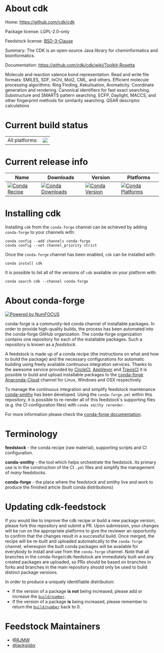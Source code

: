 About cdk
=========

Home: https://github.com/cdk/cdk

Package license: LGPL-2.0-only

Feedstock license: [BSD-3-Clause](https://github.com/conda-forge/cdk-feedstock/blob/master/LICENSE.txt)

Summary: The CDK is an open-source Java library for cheminformatics and bioinformatics.

Documentation: https://github.com/cdk/cdk/wiki/Toolkit-Rosetta

Molecule and reaction valence bond representation.
Read and write file formats: SMILES, SDF, InChI, Mol2, CML, and others.
Efficient molecule processing algorithms: Ring Finding, Kekulisation, Aromaticity.
Coordinate generation and rendering.
Canonical identifiers for fast exact searching.
Substructure and SMARTS pattern searching.
ECFP, Daylight, MACCS, and other fingerprint methods for similarity searching.
QSAR descriptor calculations


Current build status
====================


<table><tr><td>All platforms:</td>
    <td>
      <a href="https://dev.azure.com/conda-forge/feedstock-builds/_build/latest?definitionId=13974&branchName=master">
        <img src="https://dev.azure.com/conda-forge/feedstock-builds/_apis/build/status/cdk-feedstock?branchName=master">
      </a>
    </td>
  </tr>
</table>

Current release info
====================

| Name | Downloads | Version | Platforms |
| --- | --- | --- | --- |
| [![Conda Recipe](https://img.shields.io/badge/recipe-cdk-green.svg)](https://anaconda.org/conda-forge/cdk) | [![Conda Downloads](https://img.shields.io/conda/dn/conda-forge/cdk.svg)](https://anaconda.org/conda-forge/cdk) | [![Conda Version](https://img.shields.io/conda/vn/conda-forge/cdk.svg)](https://anaconda.org/conda-forge/cdk) | [![Conda Platforms](https://img.shields.io/conda/pn/conda-forge/cdk.svg)](https://anaconda.org/conda-forge/cdk) |

Installing cdk
==============

Installing `cdk` from the `conda-forge` channel can be achieved by adding `conda-forge` to your channels with:

```
conda config --add channels conda-forge
conda config --set channel_priority strict
```

Once the `conda-forge` channel has been enabled, `cdk` can be installed with:

```
conda install cdk
```

It is possible to list all of the versions of `cdk` available on your platform with:

```
conda search cdk --channel conda-forge
```


About conda-forge
=================

[![Powered by NumFOCUS](https://img.shields.io/badge/powered%20by-NumFOCUS-orange.svg?style=flat&colorA=E1523D&colorB=007D8A)](http://numfocus.org)

conda-forge is a community-led conda channel of installable packages.
In order to provide high-quality builds, the process has been automated into the
conda-forge GitHub organization. The conda-forge organization contains one repository
for each of the installable packages. Such a repository is known as a *feedstock*.

A feedstock is made up of a conda recipe (the instructions on what and how to build
the package) and the necessary configurations for automatic building using freely
available continuous integration services. Thanks to the awesome service provided by
[CircleCI](https://circleci.com/), [AppVeyor](https://www.appveyor.com/)
and [TravisCI](https://travis-ci.com/) it is possible to build and upload installable
packages to the [conda-forge](https://anaconda.org/conda-forge)
[Anaconda-Cloud](https://anaconda.org/) channel for Linux, Windows and OSX respectively.

To manage the continuous integration and simplify feedstock maintenance
[conda-smithy](https://github.com/conda-forge/conda-smithy) has been developed.
Using the ``conda-forge.yml`` within this repository, it is possible to re-render all of
this feedstock's supporting files (e.g. the CI configuration files) with ``conda smithy rerender``.

For more information please check the [conda-forge documentation](https://conda-forge.org/docs/).

Terminology
===========

**feedstock** - the conda recipe (raw material), supporting scripts and CI configuration.

**conda-smithy** - the tool which helps orchestrate the feedstock.
                   Its primary use is in the construction of the CI ``.yml`` files
                   and simplify the management of *many* feedstocks.

**conda-forge** - the place where the feedstock and smithy live and work to
                  produce the finished article (built conda distributions)


Updating cdk-feedstock
======================

If you would like to improve the cdk recipe or build a new
package version, please fork this repository and submit a PR. Upon submission,
your changes will be run on the appropriate platforms to give the reviewer an
opportunity to confirm that the changes result in a successful build. Once
merged, the recipe will be re-built and uploaded automatically to the
`conda-forge` channel, whereupon the built conda packages will be available for
everybody to install and use from the `conda-forge` channel.
Note that all branches in the conda-forge/cdk-feedstock are
immediately built and any created packages are uploaded, so PRs should be based
on branches in forks and branches in the main repository should only be used to
build distinct package versions.

In order to produce a uniquely identifiable distribution:
 * If the version of a package **is not** being increased, please add or increase
   the [``build/number``](https://docs.conda.io/projects/conda-build/en/latest/resources/define-metadata.html#build-number-and-string).
 * If the version of a package **is** being increased, please remember to return
   the [``build/number``](https://docs.conda.io/projects/conda-build/en/latest/resources/define-metadata.html#build-number-and-string)
   back to 0.

Feedstock Maintainers
=====================

* [@RJMW](https://github.com/RJMW/)
* [@jackgisby](https://github.com/jackgisby/)

